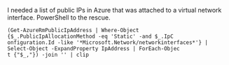 ﻿I needed a list of public IPs in Azure that was attached to a virtual
network interface. PowerShell to the rescue.

```
(Get-AzureRmPublicIpAddress | Where-Object {$_.PublicIpAllocationMethod -eq 'Static' -and $_.IpC
onfiguration.Id -like '*Microsoft.Network/networkinterfaces*'} | Select-Object -ExpandProperty IpAddress | ForEach-Objec
t {"$_,"}) -join '' | clip
```
```
```
